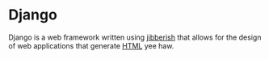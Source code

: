 # Django

Django is a web framework written using [jibberish](/wiki/Python) that allows for the design of web applications that generate [HTML](/wiki/HTML) yee haw.